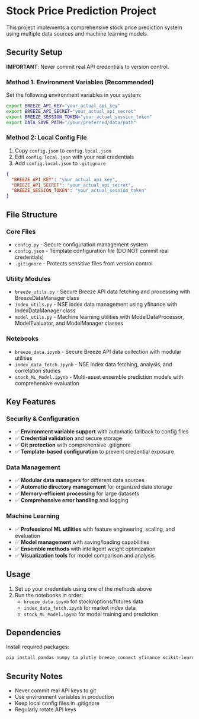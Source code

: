 # Stock Price Prediction Project

This project implements a comprehensive stock price prediction system using multiple data sources and machine learning models.

## Security Setup

**IMPORTANT**: Never commit real API credentials to version control.

### Method 1: Environment Variables (Recommended)
Set the following environment variables in your system:

```bash
export BREEZE_API_KEY="your_actual_api_key"
export BREEZE_API_SECRET="your_actual_api_secret" 
export BREEZE_SESSION_TOKEN="your_actual_session_token"
export DATA_SAVE_PATH="/your/preferred/data/path"
```

### Method 2: Local Config File
1. Copy `config.json` to `config.local.json`
2. Edit `config.local.json` with your real credentials
3. Add `config.local.json` to `.gitignore`

```json
{
  "BREEZE_API_KEY": "your_actual_api_key",
  "BREEZE_API_SECRET": "your_actual_api_secret",
  "BREEZE_SESSION_TOKEN": "your_actual_session_token"
}
```

## File Structure

### Core Files
- `config.py` - Secure configuration management system
- `config.json` - Template configuration file (DO NOT commit real credentials)
- `.gitignore` - Protects sensitive files from version control

### Utility Modules
- `breeze_utils.py` - Secure Breeze API data fetching and processing with BreezeDataManager class
- `index_utils.py` - NSE index data management using yfinance with IndexDataManager class
- `model_utils.py` - Machine learning utilities with ModelDataProcessor, ModelEvaluator, and ModelManager classes

### Notebooks
- `breeze_data.ipynb` - Secure Breeze API data collection with modular utilities
- `index_data_fetch.ipynb` - NSE index data fetching, analysis, and correlation studies
- `stock_ML_Model.ipynb` - Multi-asset ensemble prediction models with comprehensive evaluation

## Key Features

### Security & Configuration
- ✅ **Environment variable support** with automatic fallback to config files
- ✅ **Credential validation** and secure storage
- ✅ **Git protection** with comprehensive .gitignore
- ✅ **Template-based configuration** to prevent credential exposure

### Data Management
- ✅ **Modular data managers** for different data sources
- ✅ **Automatic directory management** for organized data storage
- ✅ **Memory-efficient processing** for large datasets
- ✅ **Comprehensive error handling** and logging

### Machine Learning
- ✅ **Professional ML utilities** with feature engineering, scaling, and evaluation
- ✅ **Model management** with saving/loading capabilities
- ✅ **Ensemble methods** with intelligent weight optimization
- ✅ **Visualization tools** for model comparison and analysis

## Usage

1. Set up your credentials using one of the methods above
2. Run the notebooks in order:
   - `breeze_data.ipynb` for stock/options/futures data
   - `index_data_fetch.ipynb` for market index data
   - `stock_ML_Model.ipynb` for model training and prediction

## Dependencies

Install required packages:
```bash
pip install pandas numpy ta plotly breeze_connect yfinance scikit-learn xgboost lightgbm tensorflow
```

## Security Notes

- Never commit real API keys to git
- Use environment variables in production
- Keep local config files in .gitignore
- Regularly rotate API keys
